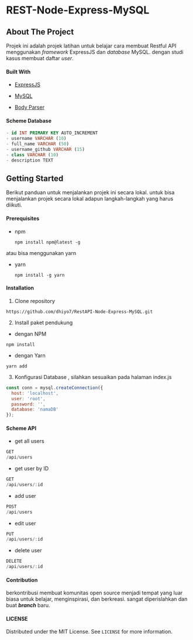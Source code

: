 # REST-Node-Express-MySQL

## About The Project

Projek ini adalah projek latihan untuk belajar cara membuat Restful API menggunakan *framework* ExpressJS dan *database* MySQL.  dengan studi kasus membuat daftar *user*.

#### Built With

- [ExpressJS](https://expressjs.com/)

- [MySQL](https://www.mysql.com/)

- [Body Parser](https://www.npmjs.com/package/body-parser)

#### Scheme Database

```sql
- id INT PRIMARY KEY AUTO_INCREMENT
- username VARCHAR (10)
- full_name VARCHAR (50)
- username_github VARCHAR (15)
- class VARCHAR (10)
- description TEXT
```

## Getting Started

Berikut panduan untuk menjalankan projek ini secara lokal. untuk bisa menjalankan projek secara lokal adapun langkah-langkah yang harus diikuti.

#### Prerequisites

- npm
  
  ```text
  npm install npm@latest -g
  ```

atau bisa menggunakan yarn

- yarn
  
  ```text
  npm install -g yarn
  ```

#### Installation

1. Clone repository

```textile
https://github.com/dhiyo7/RestAPI-Node-Express-MySQL.git        
```

2. Install paket pendukung
- dengan NPM

```textile
npm install
```

- dengan Yarn

```textile
yarn add
```

3. Konfigurasi Database , silahkan sesuaikan pada halaman index.js

```js
const conn = mysql.createConnection({
  host: 'localhost',
  user: 'root',
  password: '',
  database: 'namaDB'
});
```

#### Scheme API

- get all users 

```js
GET
/api/users
```

- get user by ID

```js
GET
/api/users/:id
```

- add user

```js
POST
/api/users
```

- edit user

```js
PUT
/api/users/:id
```

- delete user

```js
DELETE
/api/users/:id
```

#### Contribution

berkontribusi membuat komunitas open source menjadi tempat yang luar biasa untuk belajar, menginspirasi, dan berkreasi. sangat diperislahkan dan buat ***branch*** baru.

#### LICENSE

Distributed under the MIT License. See `LICENSE` for more information.
